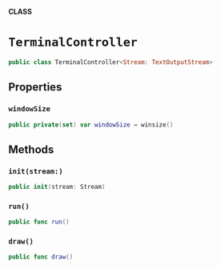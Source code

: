 **CLASS**

# `TerminalController`

```swift
public class TerminalController<Stream: TextOutputStream>
```

## Properties
### `windowSize`

```swift
public private(set) var windowSize = winsize()
```

## Methods
### `init(stream:)`

```swift
public init(stream: Stream)
```

### `run()`

```swift
public func run()
```

### `draw()`

```swift
public func draw()
```
